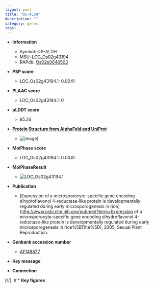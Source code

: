 ```yaml
---
layout: post
title: "OS-ALDH"
description: ""
category: genes
tags: 
---
```


* **Information**  
    + Symbol: OS-ALDH  
    + MSU: [LOC_Os02g43194](http://rice.plantbiology.msu.edu/cgi-bin/ORF_infopage.cgi?orf=LOC_Os02g43194)  
    + RAPdb: [Os02g0646500](http://rapdb.dna.affrc.go.jp/viewer/gbrowse_details/irgsp1?name=Os02g0646500)  

* **PSP score**  
    + LOC_Os02g43194.1: 0.0041 

* **PLAAC score**  
    + LOC_Os02g43194.1: 0 

* **pLDDT score**
    + 95.26

* **[Protein Structure from AlphaFold and UniProt](https://www.uniprot.org/uniprotkb/Q6H627/entry#structure)**
    + ![image](https://ricepsp.github.io/images/Q6/AF-Q6H627-F1.png))

* **MolPhase score**
    + LOC_Os02g43194.1: 0.0041

* **MolPhaseResult**
    + ![LOC_Os02g43194.1](https://ricepsp.github.io/pictures/LOC_Os02g/LOC_Os02g43194.1.png)

* **Publication**  
    + [Expression of a microsporocyte-specific gene encoding dihydroflavonol 4-reductase-like protein is developmentally regulated during early microsporogenesis in rice](http://www.ncbi.nlm.nih.gov/pubmed?term=Expression of a microsporocyte-specific gene encoding dihydroflavonol 4-reductase-like protein is developmentally regulated during early microsporogenesis in rice%5BTitle%5D), 2005, Sexual Plant Reproduction.

* **Genbank accession number**  
    + [AF148877](http://www.ncbi.nlm.nih.gov/nuccore/AF148877)

* **Key message**  

* **Connection**  

[//]: # * **Key figures**  


